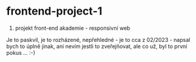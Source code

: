 # frontend-project-1

1. projekt front-end akademie - responsivní web

Je to paskvil, je to rozházené, nepřehledné - je to cca z 02/2023 - napsal bych to úplně jinak, ani nevím jestli to zveřejňovat, ale co už, byl to první pokus ... :-)
